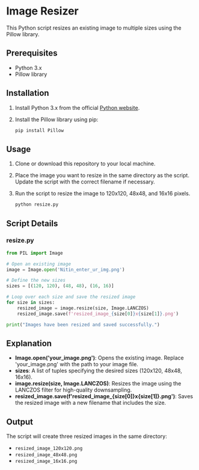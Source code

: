 # Image Resizer

This Python script resizes an existing image to multiple sizes using the Pillow library.

## Prerequisites

- Python 3.x
- Pillow library

## Installation

1. Install Python 3.x from the official [Python website](https://www.python.org/).

2. Install the Pillow library using pip:

   ```sh
   pip install Pillow

## Usage

1. Clone or download this repository to your local machine.

2. Place the image you want to resize in the same directory as the script. Update the script with the correct filename if necessary.

3. Run the script to resize the image to 120x120, 48x48, and 16x16 pixels.

   ```sh
   python resize.py

## Script Details

### resize.py

```python
from PIL import Image

# Open an existing image
image = Image.open('Nitin_enter_ur_img.png')

# Define the new sizes
sizes = [(120, 120), (48, 48), (16, 16)]

# Loop over each size and save the resized image
for size in sizes:
    resized_image = image.resize(size, Image.LANCZOS)
    resized_image.save(f'resized_image_{size[0]}x{size[1]}.png')

print("Images have been resized and saved successfully.")
```
## Explanation

- **Image.open('your_image.png')**: Opens the existing image. Replace 'your_image.png' with the path to your image file.
- **sizes**: A list of tuples specifying the desired sizes (120x120, 48x48, 16x16).
- **image.resize(size, Image.LANCZOS)**: Resizes the image using the LANCZOS filter for high-quality downsampling.
- **resized_image.save(f'resized_image_{size[0]}x{size[1]}.png')**: Saves the resized image with a new filename that includes the size.

## Output

The script will create three resized images in the same directory:

- `resized_image_120x120.png`
- `resized_image_48x48.png`
- `resized_image_16x16.png`





